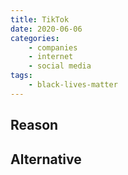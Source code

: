 ```yaml
---
title: TikTok
date: 2020-06-06
categories:
    - companies
    - internet
    - social media
tags:
    - black-lives-matter
---
```


## Reason


## Alternative


